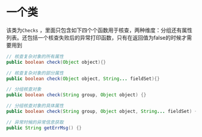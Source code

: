 # 一个类
该类为`Checks` ，里面只包含如下四个个函数用于核查，两种维度：分组还有属性列表。还包括一个核查失败后的异常打印函数，只有在返回值为false的时候才需要用到

```java
// 核查复杂对象的所有属性
public boolean check(Object object){}

// 核查复杂对象的部分属性
public boolean check(Object object, String... fieldSet){}

// 分组核查对象
public boolean check(String group, Object object) {}

// 分组核查对象的具体属性
public boolean check(String group, Object object, String... fieldSet) {}

// 异常时候的异常信息获取
public String getErrMsg() {}
```


